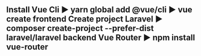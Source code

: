 Install Vue Cli
▶ yarn global add @vue/cli
▶ vue create frontend
Create project Laravel
▶ composer create-project --prefer-dist  laravel/laravel backend
Vue Router
▶ npm install vue-router
----------
